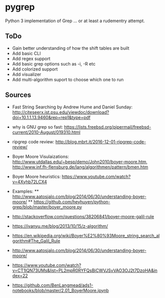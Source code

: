 # pygrep
Python 3 implementation of Grep ... or at least a rudementry attempt.

## ToDo
* Gain better understanding of how the shift tables are built
* Add basic CLI
* Add regex support
* Add basic grep options such as -i, -R etc
* Add colorized support
* Add visualizer
* Add multi-algorithm suport to choose which one to run

## Sources
* Fast String Searching by Andrew Hume and Daniel Sunday: http://citeseerx.ist.psu.edu/viewdoc/download?doi=10.1.1.13.9460&rep=rep1&type=pdf
* why is GNU grep so fast: https://lists.freebsd.org/pipermail/freebsd-current/2010-August/019310.html
* ripgrep code review: http://blog.mbrt.it/2016-12-01-ripgrep-code-review/
* Boyer Moore Visulaizations: http://www.utdallas.edu/~besp/demo/John2010/boyer-moore.htm, http://www.inf.fh-flensburg.de/lang/algorithmen/pattern/bmen.htm
* Boyer Moore heuristics: https://www.youtube.com/watch?v=4Xyhb72LCX4
* Examples:
** http://www.aatosjalo.com/blog/2014/06/30/understanding-boyer-moore/
** https://github.com/heyhuyen/python-grep/blob/master/boyer_moore.py

* http://stackoverflow.com/questions/38206841/boyer-moore-galil-rule
* https://ivanyu.me/blog/2013/10/15/z-algorithm/
* https://en.wikipedia.org/wiki/Boyer%E2%80%93Moore_string_search_algorithm#The_Galil_Rule
* http://www.aatosjalo.com/blog/2014/06/30/understanding-boyer-moore/
* https://www.youtube.com/watch?v=CT1lQN73UMs&list=PL2mpR0RYFQsBiCWVJSvVAO3OJ2t7DzoHA&index=22
* https://github.com/BenLangmead/ads1-notebooks/blob/master/2.01_BoyerMoore.ipynb

